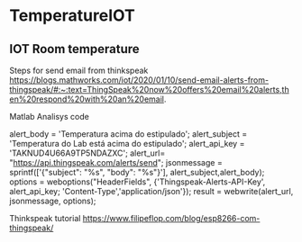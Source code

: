 # TemperatureIOT
## IOT Room temperature 


Steps for send email from thinkspeak
https://blogs.mathworks.com/iot/2020/01/10/send-email-alerts-from-thingspeak/#:~:text=ThingSpeak%20now%20offers%20email%20alerts,then%20respond%20with%20an%20email.

Matlab Analisys code

alert_body = 'Temperatura acima do estipulado';
alert_subject = 'Temperatura do Lab está acima do estipulado';
alert_api_key = 'TAKNUD4U66A9TP5NDAZXC';
alert_url= "https://api.thingspeak.com/alerts/send";
jsonmessage = sprintf(['{"subject": "%s", "body": "%s"}'], alert_subject,alert_body);
options = weboptions("HeaderFields", {'Thingspeak-Alerts-API-Key', alert_api_key; 'Content-Type','application/json'});
result = webwrite(alert_url, jsonmessage, options);

Thinkspeak tutorial
https://www.filipeflop.com/blog/esp8266-com-thingspeak/
